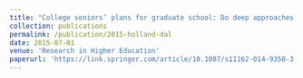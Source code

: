 ```yaml
---
title: "College seniors’ plans for graduate school: Do deep approaches to learning and Holland academic environments matter?"
collection: publications
permalink: /publication/2015-holland-dal
date: 2015-07-01
venue: 'Research in Higher Education'
paperurl: 'https://link.springer.com/article/10.1007/s11162-014-9358-3'
---
```

